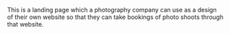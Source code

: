 This is a landing page which a photography company can use as a design of their own website so that they can take bookings of photo shoots through that website.
